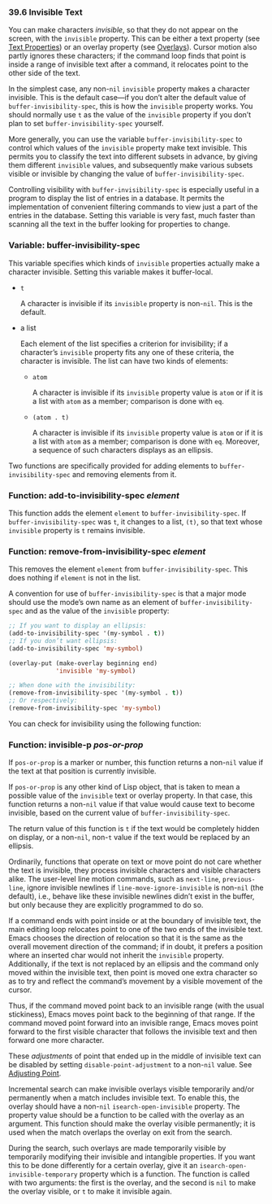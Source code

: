 

### 39.6 Invisible Text

You can make characters *invisible*, so that they do not appear on the screen, with the `invisible` property. This can be either a text property (see [Text Properties](Text-Properties.html)) or an overlay property (see [Overlays](Overlays.html)). Cursor motion also partly ignores these characters; if the command loop finds that point is inside a range of invisible text after a command, it relocates point to the other side of the text.

In the simplest case, any non-`nil` `invisible` property makes a character invisible. This is the default case—if you don’t alter the default value of `buffer-invisibility-spec`, this is how the `invisible` property works. You should normally use `t` as the value of the `invisible` property if you don’t plan to set `buffer-invisibility-spec` yourself.

More generally, you can use the variable `buffer-invisibility-spec` to control which values of the `invisible` property make text invisible. This permits you to classify the text into different subsets in advance, by giving them different `invisible` values, and subsequently make various subsets visible or invisible by changing the value of `buffer-invisibility-spec`.

Controlling visibility with `buffer-invisibility-spec` is especially useful in a program to display the list of entries in a database. It permits the implementation of convenient filtering commands to view just a part of the entries in the database. Setting this variable is very fast, much faster than scanning all the text in the buffer looking for properties to change.

### Variable: **buffer-invisibility-spec**

This variable specifies which kinds of `invisible` properties actually make a character invisible. Setting this variable makes it buffer-local.

*   `t`

    A character is invisible if its `invisible` property is non-`nil`. This is the default.

*   a list

    Each element of the list specifies a criterion for invisibility; if a character’s `invisible` property fits any one of these criteria, the character is invisible. The list can have two kinds of elements:

    *   `atom`

        A character is invisible if its `invisible` property value is `atom` or if it is a list with `atom` as a member; comparison is done with `eq`.

    *   `(atom . t)`

        A character is invisible if its `invisible` property value is `atom` or if it is a list with `atom` as a member; comparison is done with `eq`. Moreover, a sequence of such characters displays as an ellipsis.

Two functions are specifically provided for adding elements to `buffer-invisibility-spec` and removing elements from it.

### Function: **add-to-invisibility-spec** *element*

This function adds the element `element` to `buffer-invisibility-spec`. If `buffer-invisibility-spec` was `t`, it changes to a list, `(t)`, so that text whose `invisible` property is `t` remains invisible.

### Function: **remove-from-invisibility-spec** *element*

This removes the element `element` from `buffer-invisibility-spec`. This does nothing if `element` is not in the list.

A convention for use of `buffer-invisibility-spec` is that a major mode should use the mode’s own name as an element of `buffer-invisibility-spec` and as the value of the `invisible` property:

```lisp
;; If you want to display an ellipsis:
(add-to-invisibility-spec '(my-symbol . t))
;; If you don’t want ellipsis:
(add-to-invisibility-spec 'my-symbol)

(overlay-put (make-overlay beginning end)
             'invisible 'my-symbol)

;; When done with the invisibility:
(remove-from-invisibility-spec '(my-symbol . t))
;; Or respectively:
(remove-from-invisibility-spec 'my-symbol)
```

You can check for invisibility using the following function:

### Function: **invisible-p** *pos-or-prop*

If `pos-or-prop` is a marker or number, this function returns a non-`nil` value if the text at that position is currently invisible.

If `pos-or-prop` is any other kind of Lisp object, that is taken to mean a possible value of the `invisible` text or overlay property. In that case, this function returns a non-`nil` value if that value would cause text to become invisible, based on the current value of `buffer-invisibility-spec`.

The return value of this function is `t` if the text would be completely hidden on display, or a non-`nil`, non-`t` value if the text would be replaced by an ellipsis.

Ordinarily, functions that operate on text or move point do not care whether the text is invisible, they process invisible characters and visible characters alike. The user-level line motion commands, such as `next-line`, `previous-line`, ignore invisible newlines if `line-move-ignore-invisible` is non-`nil` (the default), i.e., behave like these invisible newlines didn’t exist in the buffer, but only because they are explicitly programmed to do so.

If a command ends with point inside or at the boundary of invisible text, the main editing loop relocates point to one of the two ends of the invisible text. Emacs chooses the direction of relocation so that it is the same as the overall movement direction of the command; if in doubt, it prefers a position where an inserted char would not inherit the `invisible` property. Additionally, if the text is not replaced by an ellipsis and the command only moved within the invisible text, then point is moved one extra character so as to try and reflect the command’s movement by a visible movement of the cursor.

Thus, if the command moved point back to an invisible range (with the usual stickiness), Emacs moves point back to the beginning of that range. If the command moved point forward into an invisible range, Emacs moves point forward to the first visible character that follows the invisible text and then forward one more character.

These *adjustments* of point that ended up in the middle of invisible text can be disabled by setting `disable-point-adjustment` to a non-`nil` value. See [Adjusting Point](Adjusting-Point.html).

Incremental search can make invisible overlays visible temporarily and/or permanently when a match includes invisible text. To enable this, the overlay should have a non-`nil` `isearch-open-invisible` property. The property value should be a function to be called with the overlay as an argument. This function should make the overlay visible permanently; it is used when the match overlaps the overlay on exit from the search.

During the search, such overlays are made temporarily visible by temporarily modifying their invisible and intangible properties. If you want this to be done differently for a certain overlay, give it an `isearch-open-invisible-temporary` property which is a function. The function is called with two arguments: the first is the overlay, and the second is `nil` to make the overlay visible, or `t` to make it invisible again.
